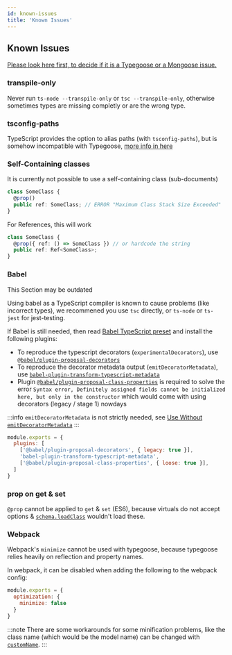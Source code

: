 ```yaml
---
id: known-issues
title: 'Known Issues'
---
```


## Known Issues

[Please look here first, to decide if it is a Typegoose or a Mongoose issue.](https://github.com/Automattic/mongoose/issues?utf8=✓&q=is%3Aissue+involves%3Ahasezoey)

### transpile-only

Never run `ts-node --transpile-only` or `tsc --transpile-only`, otherwise sometimes types are missing completly or are the wrong type.

### tsconfig-paths

TypeScript provides the option to alias paths (with `tsconfig-paths`), but is somehow incompatible with Typegoose, [more info in here](https://github.com/szokodiakos/typegoose/issues/392)

### Self-Containing classes

It is currently not possible to use a self-containing class (sub-documents)

```ts
class SomeClass {
  @prop()
  public ref: SomeClass; // ERROR "Maximum Class Stack Size Exceeded"
}
```

For References, this will work

```ts
class SomeClass {
  @prop({ ref: () => SomeClass }) // or hardcode the string
  public ref: Ref<SomeClass>;
}
```

### Babel

<span class="badge badge--warning">This Section may be outdated</span>

Using babel as a TypeScript compiler is known to cause problems (like incorrect types), we recommened you use `tsc` directly, or `ts-node` or `ts-jest` for jest-testing.

If Babel is still needed, then read [Babel TypeScript preset](https://babeljs.io/docs/en/babel-preset-typescript) and install the following plugins:  

- To reproduce the typescript decorators (`experimentalDecorators`), use [`@babel/plugin-proposal-decorators`](https://babeljs.io/docs/en/babel-plugin-proposal-decorators)
- To reproduce the decorator metadata output (`emitDecoratorMetadata`), use [`babel-plugin-transform-typescript-metadata`](https://github.com/leonardfactory/babel-plugin-transform-typescript-metadata)
- Plugin [`@babel/plugin-proposal-class-properties`](https://babeljs.io/docs/en/babel-plugin-proposal-class-properties) is required to solve the error `Syntax error, Definitely assigned fields cannot be initialized here, but only in the constructor` which would come with using decorators (legacy / stage 1) nowdays

:::info
`emitDecoratorMetadata` is not strictly needed, see [Use Without `emitDecoratorMetadata`](./use-without-emitDecoratorMetadata.md)
:::

```js
module.exports = {
  plugins: [
    ['@babel/plugin-proposal-decorators', { legacy: true }],
    'babel-plugin-transform-typescript-metadata',
    ['@babel/plugin-proposal-class-properties', { loose: true }],
  ]
}
```

### prop on get & set

`@prop` cannot be applied to `get` & `set` (ES6), because virtuals do not accept options & [`schema.loadClass`](https://mongoosejs.com/docs/advanced_schemas.html#creating-from-es6-classes-using-loadclass) wouldn't load these.

### Webpack

Webpack's `minimize` cannot be used with typegoose, because typegoose relies heavily on reflection and property names.

In webpack, it can be disabled when adding the following to the webpack config:

```js
module.exports = {
  optimization: {
    minimize: false
  }
}
```

:::note
There are some workarounds for some minification problems, like the class name (which would be the model name) can be changed with [`customName`](../api/decorators/model-options#customname).
:::
